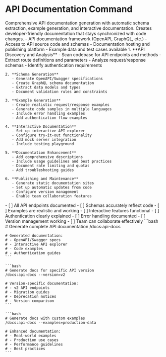 # API Documentation Command

<instructions>
  <context>
    Comprehensive API documentation generation with automatic schema extraction, example generation, and interactive documentation. Creates developer-friendly documentation that stays synchronized with code changes.
  </context>
  
  <requirements>
    - API documentation framework (OpenAPI, GraphQL, etc.)
    - Access to API source code and schemas
    - Documentation hosting and publishing platform
    - Example data and test cases available
  </requirements>
  
  <execution>
    1. **API Discovery and Analysis**
       - Scan codebase for API endpoints and methods
       - Extract route definitions and parameters
       - Analyze request/response schemas
       - Identify authentication requirements
    
    2. **Schema Generation**
       - Generate OpenAPI/Swagger specifications
       - Create GraphQL schema documentation
       - Extract data models and types
       - Document validation rules and constraints
    
    3. **Example Generation**
       - Create realistic request/response examples
       - Generate code samples in multiple languages
       - Include error handling examples
       - Add authentication flow examples
    
    4. **Interactive Documentation**
       - Set up interactive API explorer
       - Configure try-it-out functionality
       - Add mock server integration
       - Include testing playground
    
    5. **Documentation Enhancement**
       - Add comprehensive descriptions
       - Include usage guidelines and best practices
       - Document rate limiting and quotas
       - Add troubleshooting guides
    
    6. **Publishing and Maintenance**
       - Generate static documentation sites
       - Set up automatic updates from code
       - Configure version management
       - Enable team collaboration features
  </execution>
  
  <validation>
    - [ ] All API endpoints documented
    - [ ] Schemas accurately reflect code
    - [ ] Examples are realistic and working
    - [ ] Interactive features functional
    - [ ] Authentication clearly explained
    - [ ] Error handling documented
    - [ ] Version management working
    - [ ] Team can collaborate effectively
  </validation>
  
  <examples>
    ```bash
    # Generate complete API documentation
    /docs:api-docs
    
    # Generated documentation:
    # - OpenAPI/Swagger specs
    # - Interactive API explorer
    # - Code examples
    # - Authentication guides
    ```
    
    ```bash
    # Generate docs for specific API version
    /docs:api-docs --version=v2
    
    # Version-specific documentation:
    # - v2 API endpoints
    # - Migration guides
    # - Deprecation notices
    # - Version comparison
    ```
    
    ```bash
    # Generate docs with custom examples
    /docs:api-docs --examples=production-data
    
    # Enhanced documentation:
    # - Real-world examples
    # - Production use cases
    # - Performance guidelines
    # - Best practices
    ```
  </examples>
</instructions>